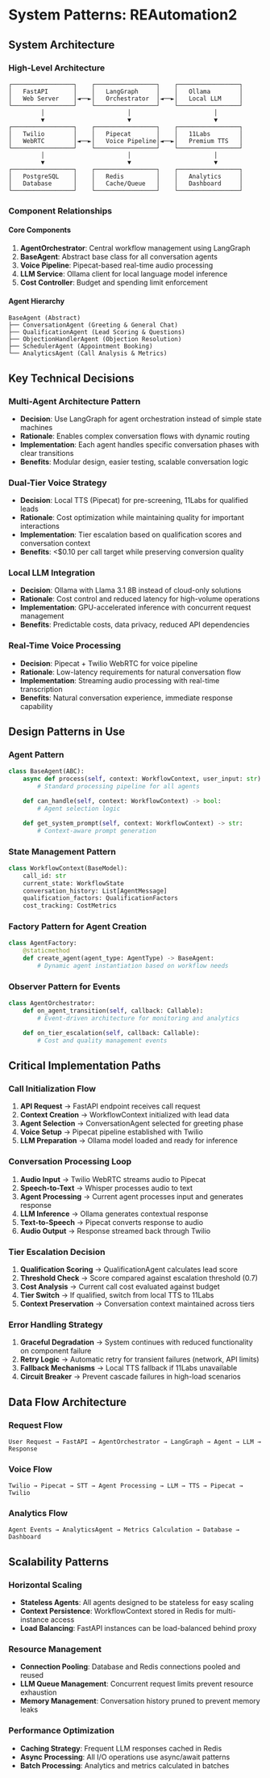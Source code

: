 # System Patterns: REAutomation2

## System Architecture

### High-Level Architecture

```
┌─────────────────┐    ┌─────────────────┐    ┌─────────────────┐
│   FastAPI       │    │   LangGraph     │    │   Ollama        │
│   Web Server    │◄──►│   Orchestrator  │◄──►│   Local LLM     │
└─────────────────┘    └─────────────────┘    └─────────────────┘
         │                       │                       │
         ▼                       ▼                       ▼
┌─────────────────┐    ┌─────────────────┐    ┌─────────────────┐
│   Twilio        │    │   Pipecat       │    │   11Labs        │
│   WebRTC        │◄──►│   Voice Pipeline│◄──►│   Premium TTS   │
└─────────────────┘    └─────────────────┘    └─────────────────┘
         │                       │                       │
         ▼                       ▼                       ▼
┌─────────────────┐    ┌─────────────────┐    ┌─────────────────┐
│   PostgreSQL    │    │   Redis         │    │   Analytics     │
│   Database      │    │   Cache/Queue   │    │   Dashboard     │
└─────────────────┘    └─────────────────┘    └─────────────────┘
```

### Component Relationships

#### Core Components

1. **AgentOrchestrator**: Central workflow management using LangGraph
2. **BaseAgent**: Abstract base class for all conversation agents
3. **Voice Pipeline**: Pipecat-based real-time audio processing
4. **LLM Service**: Ollama client for local language model inference
5. **Cost Controller**: Budget and spending limit enforcement

#### Agent Hierarchy

```
BaseAgent (Abstract)
├── ConversationAgent (Greeting & General Chat)
├── QualificationAgent (Lead Scoring & Questions)
├── ObjectionHandlerAgent (Objection Resolution)
├── SchedulerAgent (Appointment Booking)
└── AnalyticsAgent (Call Analysis & Metrics)
```

## Key Technical Decisions

### Multi-Agent Architecture Pattern

- **Decision**: Use LangGraph for agent orchestration instead of simple state machines
- **Rationale**: Enables complex conversation flows with dynamic routing
- **Implementation**: Each agent handles specific conversation phases with clear transitions
- **Benefits**: Modular design, easier testing, scalable conversation logic

### Dual-Tier Voice Strategy

- **Decision**: Local TTS (Pipecat) for pre-screening, 11Labs for qualified leads
- **Rationale**: Cost optimization while maintaining quality for important interactions
- **Implementation**: Tier escalation based on qualification scores and conversation context
- **Benefits**: <$0.10 per call target while preserving conversion quality

### Local LLM Integration

- **Decision**: Ollama with Llama 3.1 8B instead of cloud-only solutions
- **Rationale**: Cost control and reduced latency for high-volume operations
- **Implementation**: GPU-accelerated inference with concurrent request management
- **Benefits**: Predictable costs, data privacy, reduced API dependencies

### Real-Time Voice Processing

- **Decision**: Pipecat + Twilio WebRTC for voice pipeline
- **Rationale**: Low-latency requirements for natural conversation flow
- **Implementation**: Streaming audio processing with real-time transcription
- **Benefits**: Natural conversation experience, immediate response capability

## Design Patterns in Use

### Agent Pattern

```python
class BaseAgent(ABC):
    async def process(self, context: WorkflowContext, user_input: str) -> AgentResponse:
        # Standard processing pipeline for all agents

    def can_handle(self, context: WorkflowContext) -> bool:
        # Agent selection logic

    def get_system_prompt(self, context: WorkflowContext) -> str:
        # Context-aware prompt generation
```

### State Management Pattern

```python
class WorkflowContext(BaseModel):
    call_id: str
    current_state: WorkflowState
    conversation_history: List[AgentMessage]
    qualification_factors: QualificationFactors
    cost_tracking: CostMetrics
```

### Factory Pattern for Agent Creation

```python
class AgentFactory:
    @staticmethod
    def create_agent(agent_type: AgentType) -> BaseAgent:
        # Dynamic agent instantiation based on workflow needs
```

### Observer Pattern for Events

```python
class AgentOrchestrator:
    def on_agent_transition(self, callback: Callable):
        # Event-driven architecture for monitoring and analytics

    def on_tier_escalation(self, callback: Callable):
        # Cost and quality management events
```

## Critical Implementation Paths

### Call Initialization Flow

1. **API Request** → FastAPI endpoint receives call request
2. **Context Creation** → WorkflowContext initialized with lead data
3. **Agent Selection** → ConversationAgent selected for greeting phase
4. **Voice Setup** → Pipecat pipeline established with Twilio
5. **LLM Preparation** → Ollama model loaded and ready for inference

### Conversation Processing Loop

1. **Audio Input** → Twilio WebRTC streams audio to Pipecat
2. **Speech-to-Text** → Whisper processes audio to text
3. **Agent Processing** → Current agent processes input and generates response
4. **LLM Inference** → Ollama generates contextual response
5. **Text-to-Speech** → Pipecat converts response to audio
6. **Audio Output** → Response streamed back through Twilio

### Tier Escalation Decision

1. **Qualification Scoring** → QualificationAgent calculates lead score
2. **Threshold Check** → Score compared against escalation threshold (0.7)
3. **Cost Analysis** → Current call cost evaluated against budget
4. **Tier Switch** → If qualified, switch from local TTS to 11Labs
5. **Context Preservation** → Conversation context maintained across tiers

### Error Handling Strategy

1. **Graceful Degradation** → System continues with reduced functionality on component failure
2. **Retry Logic** → Automatic retry for transient failures (network, API limits)
3. **Fallback Mechanisms** → Local TTS fallback if 11Labs unavailable
4. **Circuit Breaker** → Prevent cascade failures in high-load scenarios

## Data Flow Architecture

### Request Flow

```
User Request → FastAPI → AgentOrchestrator → LangGraph → Agent → LLM → Response
```

### Voice Flow

```
Twilio → Pipecat → STT → Agent Processing → LLM → TTS → Pipecat → Twilio
```

### Analytics Flow

```
Agent Events → AnalyticsAgent → Metrics Calculation → Database → Dashboard
```

## Scalability Patterns

### Horizontal Scaling

- **Stateless Agents**: All agents designed to be stateless for easy scaling
- **Context Persistence**: WorkflowContext stored in Redis for multi-instance access
- **Load Balancing**: FastAPI instances can be load-balanced behind proxy

### Resource Management

- **Connection Pooling**: Database and Redis connections pooled and reused
- **LLM Queue Management**: Concurrent request limits prevent resource exhaustion
- **Memory Management**: Conversation history pruned to prevent memory leaks

### Performance Optimization

- **Caching Strategy**: Frequent LLM responses cached in Redis
- **Async Processing**: All I/O operations use async/await patterns
- **Batch Processing**: Analytics and metrics calculated in batches
